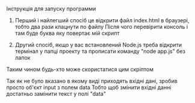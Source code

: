 Інструкція для запуску программи

1. Перший і найлегший спосіб це відкрити файл index.html в браузері, тобто два рази клацнути по файлу
Після чого перевірити консоль і там буде буква яку повертає мій скрипт

2. Другий спосіб, якщо у вас встановлений Node.js треба відкрити термінал у папці проекту та прописати команду "node app.js" без лапок

Таким чином будь-хто може скористатися цим скріптом

Так як не було вказано в якому виді приходять вхідні дані, зробив просто об'єкт input з полем data
Тобто щоб змінити вхідні данні достатньо замінити текст у полі "data"
